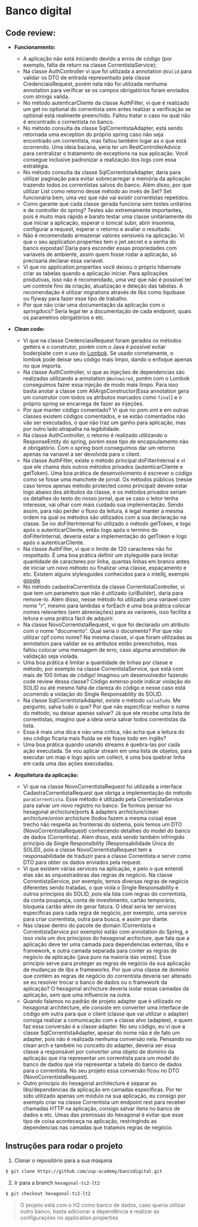 # Banco digital

## Code review:
- **Funcionamento:**
  - A aplicação não está iniciando devido a erros de código (por exemplo, falta de return na classe CorrentistaService);
  - Na classe AuthController vi que foi utilizada a annotation `@Valid` para validar os DTO de entrada representado pela classe CredenciaisRequest, porém nela não foi utilizada nenhuma annotation
  para verificar se os campos obrigatórios foram enviados com strings valida.
  - No método autenticarCliente da classe AuthFilter, vi que é realizado um get no optional do correntista sem antes realizar a verificação se optional está realmente preenchido. Faltou tratar o caso
  no qual não é encontrado o correntista no banco.
  - No método consulta da classe SqlCorrentistaAdapter, está sendo retornada uma exception do próprio spring caso não seja encontrado um correntista, mas faltou também logar as o que está ocorrendo. Uma
  ideia bacana, seria ter um RestControllerAdvice para centralizar o tratamento de exceptions na sua aplicação. Você consegue inclusive padronizar a realização dos logs com essa estratégia.
  - No método consulta da classe SqlCorrentistaAdapter, daria para utilizar paginação para evitar sobrecarregar a memória da aplicação trazendo todos os correntistas salvos do banco. Além disso, por que
  utilizar List como retorno desse método ao invés de Set? Set funcionária bem, uma vez que não vai existir correntistas repetidos.
  - Como garante que cada classe gerada funciona sem testes unitários e de controller do spring? Testes são extremamente importantes, pois é muito mais rápido e barato testar uma classe unitáriamente do que
  iniciar a aplicação, esperar o tomcat subir, abrir insomnia, configurar a request, esperar o retorno e avaliar o resultado.
  - Não é recomendado armazenar valores sensiveis na aplicação. Vi que o seu application.properties tem o jwt.secret e a senha do banco expostas! Daria para esconder essas propriedades com variaveis de ambiente,
  assim quem fosse rodar a aplicação, só precisaria declarar essa variavel.
  - Vi que no application.properties você deixou o próprio hibernate criar as tabelas quando a aplicação iniciar. Para aplicações produtivas, isso não é recomendado, uma vez que não é possível ter um controle fino
  da criação, atualização e deleção das tabelas. A recomendação é utilizar migrations através de libs como liquibase ou flyway para fazer esse tipo de trabalho.
  - Por que não criar uma documentação da aplicação com o springdocs? Seria legal ter a documentação de cada endpoint, quais os parametros obrigatórios e etc.


- **Clean code:**
  - Vi que na classe CredenciaisRequest foram gerados os métodos getters e o construtor, porém com o Java é possível evitar boderplaite com o uso do [Lombok](https://projectlombok.org/).
  Se usado corretamente, o lombok pode deixar seu código mais limpo, dando o enfoque apenas no que importa.
  - Na classe AuthController, vi que as injeções de dependencias são realizadas utilizando a annotation `@Autowired`, porém com o Lombok conseguimos fazer essa injeção de modo mais limpo.
  Para isso basta anotar a classe com AllArgsConstructor(Essa annotation gera um construtor com todos os atributos marcados como `final`) e o próprio spring se encarrega de fazer as injeções.
  - Por que manter código comentado? Vi que no pom.xml e em outras classes existem códigos comentados, e se estão comentados não vão ser executados, o que não traz um ganho para aplicação, mas por
  outro lado atrapalha na legibilidade.
  - Na classe AuthController, o retorno é realizado utilizando o ResponseEntity do spring, porém esse tipo de encapsulamento não é obrigatório. Com o spring boot conseguimos dar um retorno apenas
  na variavel a ser devolvida para o client.
  - Na classe AuthFilter, existe o método principal doFilterInternal e vi que ele chama dois outros métodos privados (autenticarCliente e getToken). Uma boa prática de desenvolvimento é escrever
  o código como se fosse uma manchete de jornal. Os métodos públicos (nesse caso temos apenas método protected como principal) devem estar logo abaixo dos atributos da classe, e os métodos
  privados seriam os detalhes do texto do nosso jornal, que se caso o leitor tenha interesse, vai olhar com mais cuidado sua implementação. Sendo assim, para não perder o fluxo da leitura, é legal
  manter a mesma ordem na qual os métodos são utilizados com a sua declaração na classe. Se no doFilterInternal foi utilizado o método getToken, e logo após o autenticarCliente, então logo após o 
  termino do doFilterInternal, deveria estar a implementação do getToken e logo após o autenticarCliente.
  - Na classe AuthFilter, vi que o limite de 120 caracteres não foi respeitado. É uma boa prática definir um styleguide para limitar quantidade de caracteres por linha, quantas linhas em branco antes
  de iniciar um novo método ou finalizar uma classe, espaçamento e etc. Existem alguns stylesguides conhecidos para o intellij, exemplo [google](https://google.github.io/styleguide/intellij-java-google-style.xml)
  - No método cadastraCorrentista da classe CorrentistaController, vi que tem um parametro que não é utilizado (uriBuilder), daria para remove-lo. Além disso, nesse método foi utilizado uma variavel com nome "r",
  mesmo para lambdas e forEach é uma boa prática colocar nomes relevantes (sem abreviações) para as variaveis, isso facilita a leitura e uma prática fácil de adquirir.
  - Na classe NovoCorrentistaRequest, vi que foi declarado um atributo com o nome "documento". Qual seria o documento? Por que não utilizar cpf como nome? Na mesma classe, vi que foram utilizadas as annotation
  para validar se os atributos estão preenchidos, mas faltou colocar uma mensagem de erro, caso alguma annotation de validação seja violada.
  - Uma boa prática é limitar a quantidade de linhas por classe e método, por exemplo na classe CorrentistaService, que está com mais de 100 linhas de código! Imaginou um desenvolvedor fazendo code review dessa classe?
  Código extenso pode indicar violação do SOLID ou até mesmo falta de clareza do código e nesse caso está ocorrendo a violação do Single Responsability do SOLID.
  - Na classe SqlCorrentistaAdapter, existe o método `salvaTudo`. Me pergunto, salva tudo o que? Por que não especificar melhor o nome do método, ou deixar apenas salvar? Já que ele recebe uma lista de correntistas, imagino
  que a ideia seria salvar todos correntistas da lista.
  - Essa é mais uma dica e não uma critica, não acha que a leitura do seu código ficaria mais fluída se ele fosse todo em inglês?
  - Uma boa prática quando usando streams é quebra-las por cada ação executada. Se vou aplicar stream em uma lista de objetos, para executar um map e logo após um collect, é uma boa quebrar linha em cada uma das ações executadas.


- **Arquitetura da aplicação:**
  - Vi que na classe NovoCorrentistaRequest foi utilizada a interface CadastraCorrentistaRequest que obriga a implementação do método `paraCorrentista`. Esse método é utilizado pela CorrentistaService para salvar
  um novo registro no banco. Se formos pensar no hexagonal archicture/ports & adapters archicture/clean archicture/onion archicture (todos fazem a mesma coisa) esse trecho não respeita as fronteiras do sistema,
  pois temos um DTO (NovoCorrentistaRequest) conhecendo detalhes do model do banco de dados (Correntista). Além disso, está sendo também infringido principio da Single Responsibility (Responsabilidade Única do SOLID),
  pois a classe NovoCorrentistaRequest tem a responsabilidade de traduzir para a classe Correntista e servir como DTO para obter os dados enviados pela request.
  - Vi que existem várias services na aplicação, e pelo o que entendi elas são as orquestradoras das regras de negócio. Na classe CorrentistaService, por exemplo, temos diversas regras de negócio diferentes sendo tratadas,
  o que viola o Single Responsability e outros principios do SOLID, pois ela lida com regras do correntista, da conta poupança, conta de investimento, cartão temporário, bloqueia cartão além de gerar fatura. O ideal seria
  ter services especificas para cada regra de negócio, por exemplo, uma service para criar correntista, outra para busca, e assim por diante.
  - Nas classe dentro do pacote de domain (Correntista e CorrentistaService por exemplo) estão com annotation do Spring, e isso viola um dos principios do hexagonal archicture, que fala que a aplicação deve ter uma camada
  para dependencias externas, libs e framework, e outra camada separada para conter as regras de negócio da aplicação (java puro na maioria das vezes). Esse principio serve para proteger as regras de negócio da sua aplicação
  de mudanças de libs e frameworks. Por que uma classe de dominio que contém as regras de negócio do correntista deveria ser alterado se eu resolver trocar o banco de dados ou o framework da aplicação? O hexagonal archicture
  deveria isolar essas camadas da aplicação, sem que uma influencie na outra.
  - Quando falamos no padrão de projeto adapter que é utilizado no hexagonal architecture, ele consiste em converter uma interface de código em outra para que o client (classe que vai utilizar o adapter) consiga realizar a
  comunicação com a classe alvo (adaptee), e quem faz essa conversão é a classe adapter. No seu código, eu vi que a classe SqlCorrentistaAdapter, apesar do nome não é de fato um adapter, pois não é realizada nenhuma
  conversão nela. Pensando no clean arch e também no conceito do adapter, deveria ser essa classe a responsável por converter uma objeto de domínio da aplicação que iria representar um correntista para um model do banco de dados
  que iria representar a tabela do banco de dados para o correntista. No seu projeto essa conversão ficou no DTO (NovoCorrentistaRequest).
  - Outro principio do hexagonal architecture é separar as libs/dependencias da aplicação em camadas especificas. Por ter sido utilizado apenas um módulo na sua aplicação, eu consigo por exemplo criar na classe Correntista um
  endpoint rest para receber chamadas HTTP na aplicação, consigo salvar itens no banco de dados e etc. Umas das premissas do hexagonal é evitar que esse tipo de coisa aconteceça na aplicação, restringindo as dependencias nas
  camadas que tratamos regras de negócio.
  
  
## Instruções para rodar o projeto

1. Clonar o repositório para a sua máquina

```sh 
$ git clone https://github.com/zup-academy/bancodigital.git
```

2. Ir para a branch `hexagonal-tc2-lt2`

```sh
$ git checkout hexagonal-tc2-lt2
```

> O projeto está com o H2 como banco de dados, caso queria utilizar outro banco, basta adicionar a dependência e realizar as configurações no application.properties
